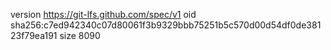 version https://git-lfs.github.com/spec/v1
oid sha256:c7ed942340c07d80061f3b9329bbb75251b5c570d00d54df0de38123f79ea191
size 8090

